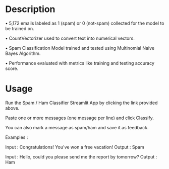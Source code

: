 # Description

• 5,172 emails labeled as 1 (spam) or 0 (not-spam) collected for the model to be trained on.

• CountVectorizer used to convert text into numerical vectors.

• Spam Classification Model trained and tested using Multinomial Naive Bayes Algorithm.

• Performance evaluated with metrics like training and testing accuracy score.

# Usage

Run the Spam / Ham Classifier Streamlit App by clicking the link provided above.

Paste one or more messages (one message per line) and click Classify. 

You can also mark a message as spam/ham and save it as feedback.

Examples : 

Input : Congratulations! You've won a free vacation!
Output : Spam

Input : Hello, could you please send me the report by tomorrow?
Output : Ham

